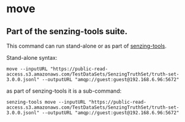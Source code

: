 # move

## Part of the senzing-tools suite.

This command can run stand-alone or as part of [senzing-tools](https://github.com/roncewind/senzing-tools).

Stand-alone syntax:

```console
move --inputURL "https://public-read-access.s3.amazonaws.com/TestDataSets/SenzingTruthSet/truth-set-3.0.0.jsonl" --outputURL "amqp://guest:guest@192.168.6.96:5672"
```

as part of senzing-tools it is a sub-command:
```console
senzing-tools move --inputURL "https://public-read-access.s3.amazonaws.com/TestDataSets/SenzingTruthSet/truth-set-3.0.0.jsonl" --outputURL "amqp://guest:guest@192.168.6.96:5672"
```
